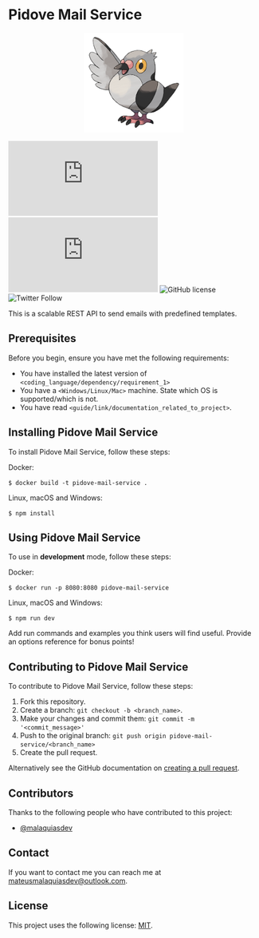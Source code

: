 # Pidove Mail Service

<p align="center">
  <img width="200" height="auto" src=".github/logo.png"/>
</p>

![GitHub repo size](https://img.shields.io/github/repo-size/malaquiasdev/README.md)
![GitHub contributors](https://img.shields.io/github/contributors/malaquiasdev/README.md)
![GitHub license](https://img.shields.io/github/license/malaquiasdev/pidove-mail-service)
![Twitter Follow](https://img.shields.io/twitter/url?url=https%3A%2F%2Fgithub.com%2Fmalaquiasdev%2Fpidove-mail-service)

This is a scalable REST API to send emails with predefined templates.

## Prerequisites

Before you begin, ensure you have met the following requirements:

- You have installed the latest version of `<coding_language/dependency/requirement_1>`
- You have a `<Windows/Linux/Mac>` machine. State which OS is supported/which is not.
- You have read `<guide/link/documentation_related_to_project>`.

## Installing Pidove Mail Service

To install Pidove Mail Service, follow these steps:

Docker:

```
$ docker build -t pidove-mail-service .
```

Linux, macOS and Windows:

```
$ npm install
```

## Using Pidove Mail Service

To use in **development** mode, follow these steps:

Docker:

```
$ docker run -p 8080:8080 pidove-mail-service
```

Linux, macOS and Windows:

```
$ npm run dev
```

Add run commands and examples you think users will find useful. Provide an options reference for bonus points!

## Contributing to Pidove Mail Service

To contribute to Pidove Mail Service, follow these steps:

1. Fork this repository.
2. Create a branch: `git checkout -b <branch_name>`.
3. Make your changes and commit them: `git commit -m '<commit_message>'`
4. Push to the original branch: `git push origin pidove-mail-service/<branch_name>`
5. Create the pull request.

Alternatively see the GitHub documentation on [creating a pull request](https://help.github.com/en/github/collaborating-with-issues-and-pull-requests/creating-a-pull-request).

## Contributors

Thanks to the following people who have contributed to this project:

- [@malaquiasdev](https://github.com/malaquiasdev)

## Contact

If you want to contact me you can reach me at <mateusmalaquiasdev@outlook.com>.

## License

This project uses the following license: [MIT](https://github.com/malaquiasdev/pidove-mail-service/blob/master/LICENSE).
